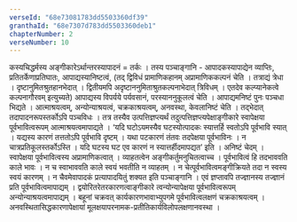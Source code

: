 ```yaml
---
verseId: "68e73081783dd5503360df39"
granthaId: "68e7307d783dd5503360deb1"
chapterNumber: 2
verseNumber: 10
---
```


 कस्यचिद्धर्मस्य अङ्गीकारेऽर्थान्तरस्यापादनं = तर्कः । तस्य पञ्चाङ्गानि - आपादकस्यापाद्येन व्याप्तिः, प्रतितर्केणाप्रतिघातः, आपाद्यस्यानिष्टत्वं, (तद् द्विविधं प्रामाणिकहानम् अप्रामाणिककल्पनं चेति । तत्राद्यं त्रेधा । दृष्टानुमितश्रुतहानभेदात् । द्वितीयमपि अदृष्टाननुमिताश्रुतकल्पनाभेदात् त्रिविधम् । एतदेव कल्प्यानेकत्वे कल्पनागौरवम् इत्युच्यते) आपाद्यस्य विपर्यये पर्यवसानं, परस्याननुकूलत्वं चेति ।
आपाद्यमनिष्टं पुनः पञ्चधा भिद्यते । आत्माश्रयत्वम्, अन्योन्याश्रयत्वं, चक्रकाश्रयत्वम्, अनवस्था, केवलानिष्टं चेति । तद्भेदात् तदापादनरूपस्तर्कोऽपि पञ्चविधः । तत्र तस्यैव उत्पत्तिज्ञप्त्यर्थं तदुत्पत्तिज्ञप्त्यपेक्षाङ्गीकारे स्वापेक्षया पूर्वभावित्वरूपम् आत्माश्रयत्वमापाद्यते । ‘यदि घटोऽयमस्यैव घटस्योत्पादकः स्यात्तर्हि स्वतोऽपि पूर्वभावि स्यात् । यद्यस्य कारणं तत्ततोऽपि पूर्वभावि दृष्टम् । यथा पटकारणं तंतवः तदपेक्षया पूर्वभाविनः । न चात्रप्रतिकूलस्तर्कोऽस्ति । यदि घटस्य घट एव कारणं न स्यात्तर्हीदमापद्यत’ इति । अनिष्टं चेदम् । स्वापेक्षया पूर्वभावित्वस्य अप्रामाणिकत्वात् । व्याहतत्वेन अङ्गीकर्तुमनुचितत्वाच्च । पूर्वभावित्वं हि तदभाववति काले भावः । न च स्वाभाववति काले स्वयं भवतीति न व्याहतम् । न चेत्पूर्वभावित्वमङ्गीक्रियते तदा न स्वस्य स्वयं कारणम् । न चैवमेवापादकं प्रत्यापादयितुं शक्यत इति पञ्चाङ्गानि । एवं ज्ञप्तावपि तज्ज्ञानस्य तज्ज्ञानं प्रति पूर्वभावित्वमापाद्यम् । द्वयोरितरेतरकारणत्वाङ्गीकारे त्वन्योन्यापेक्षया पूर्वभावित्वरूपम् अन्योन्याश्रयत्वमापाद्यम् । बहूनां चक्रवत् कार्यकारणभावाभ्युपगमे पूर्वभावित्वलक्षणं चक्रकाश्रयत्वम् । अनवस्थितासिद्धकारणापेक्षायां मूलक्षयापरनामक-प्रतीतिकार्यविलोपलक्षणानवस्था । 
